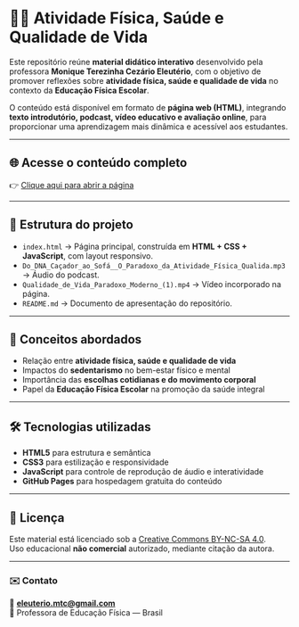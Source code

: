 # 🏃‍♀️ Atividade Física, Saúde e Qualidade de Vida

Este repositório reúne **material didático interativo** desenvolvido pela professora **Monique Terezinha Cezário Eleutério**, com o objetivo de promover reflexões sobre **atividade física, saúde e qualidade de vida** no contexto da **Educação Física Escolar**.

O conteúdo está disponível em formato de **página web (HTML)**, integrando **texto introdutório, podcast, vídeo educativo e avaliação online**, para proporcionar uma aprendizagem mais dinâmica e acessível aos estudantes.

---

## 🌐 Acesse o conteúdo completo

👉 [Clique aqui para abrir a página](https://moniquetceleuterio.github.io/atividade-fisica-saude-e-qualidade-de-vida/)

---

## 🧩 Estrutura do projeto

- `index.html` → Página principal, construída em **HTML + CSS + JavaScript**, com layout responsivo.  
- `Do_DNA_Caçador_ao_Sofá__O_Paradoxo_da_Atividade_Física_Qualida.mp3` → Áudio do podcast.  
- `Qualidade_de_Vida_Paradoxo_Moderno_(1).mp4` → Vídeo incorporado na página.  
- `README.md` → Documento de apresentação do repositório.

---

## 🧠 Conceitos abordados

- Relação entre **atividade física, saúde e qualidade de vida**  
- Impactos do **sedentarismo** no bem-estar físico e mental  
- Importância das **escolhas cotidianas e do movimento corporal**  
- Papel da **Educação Física Escolar** na promoção da saúde integral  

---

## 🛠️ Tecnologias utilizadas

- **HTML5** para estrutura e semântica  
- **CSS3** para estilização e responsividade  
- **JavaScript** para controle de reprodução de áudio e interatividade  
- **GitHub Pages** para hospedagem gratuita do conteúdo  

---

## 📜 Licença

Este material está licenciado sob a [Creative Commons BY-NC-SA 4.0](https://creativecommons.org/licenses/by-nc-sa/4.0/).  
Uso educacional **não comercial** autorizado, mediante citação da autora.

---

### ✉️ Contato

📧 **eleuterio.mtc@gmail.com**  
📍 Professora de Educação Física — Brasil  
